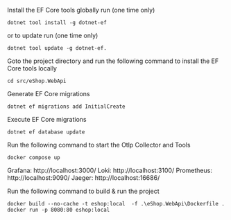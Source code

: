 
Install the EF Core tools globally run (one time only)
```shell
dotnet tool install -g dotnet-ef
```
or to update run (one time only)

```shell
dotnet tool update -g dotnet-ef.
```

Goto the project directory and run the following command to install the EF Core tools locally

```shell
cd src/eShop.WebApi
```

Generate EF Core migrations

```shell
dotnet ef migrations add InitialCreate
```

Execute EF Core migrations

```shell
dotnet ef database update
```

Run the following command to start the Otlp Collector and Tools

```shell
docker compose up
```

Grafana: http://localhost:3000/
Loki: http://localhost:3100/
Prometheus: http://localhost:9090/
Jaeger: http://localhost:16686/


Run the following command to build & run the project

```shell
docker build --no-cache -t eshop:local  -f .\eShop.WebApi\Dockerfile .
docker run -p 8080:80 eshop:local
```
